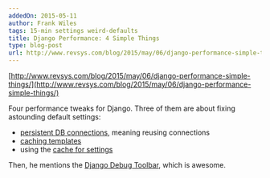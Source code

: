 ```yaml
---
addedOn: 2015-05-11
author: Frank Wiles
tags: 15-min settings weird-defaults
title: Django Performance: 4 Simple Things
type: blog-post
url: http://www.revsys.com/blog/2015/may/06/django-performance-simple-things/
---
```

[http://www.revsys.com/blog/2015/may/06/django-performance-simple-things/](http://www.revsys.com/blog/2015/may/06/django-performance-simple-things/)

Four performance tweaks for Django. Three of them are about fixing astounding default settings:

* [persistent DB connections](https://docs.djangoproject.com/en/1.8/ref/databases/#persistent-connections), meaning reusing connections
* [caching templates](https://docs.djangoproject.com/en/1.8/ref/templates/api/#django.template.loaders.cached.Loader)
* using the [cache for settings](https://docs.djangoproject.com/en/1.6/topics/http/sessions/#using-cached-sessions)

Then, he mentions the [Django Debug Toolbar](#!snippets/django-debug-toolbar), which is awesome.
